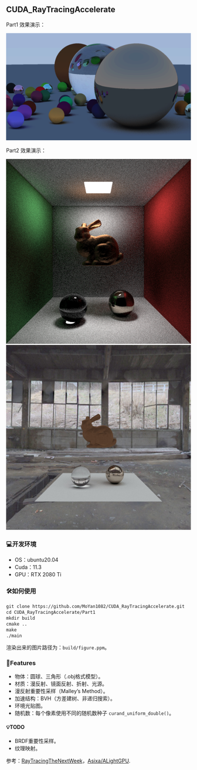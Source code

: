 ## CUDA_RayTracingAccelerate

Part1 效果演示：

![example](./images/figure1.png)

Part2 效果演示：

![example](./images/figure2.jpg)![example](./images/figure3.jpg)

### :computer:开发环境

- OS：ubuntu20.04
- Cuda：11.3
- GPU：RTX 2080 Ti 

### :hammer_and_wrench:如何使用

```shell
git clone https://github.com/MoYan1082/CUDA_RayTracingAccelerate.git
cd CUDA_RayTracingAccelerate/Part1
mkdir build
cmake ..
make
./main
```

渲染出来的图片路径为：`build/figure.ppm`。

### :milky_way:Features

- 物体：圆球、三角形（.obj格式模型）。
- 材质：漫反射、镜面反射、折射、光源。
- 漫反射重要性采样（Malley’s Method）。
- 加速结构：BVH（方差建树、非递归搜索）。
- 环境光贴图。
- 随机数：每个像素使用不同的随机数种子 `curand_uniform_double()`。

#### :bulb:TODO

- BRDF重要性采样。
- 纹理映射。



参考：[RayTracingTheNextWeek](http://raytracing.github.io/books/RayTracingTheNextWeek.html)，[Asixa/ALightGPU](https://github.com/Asixa/ALightGPU).

